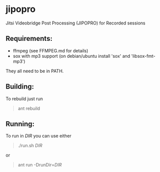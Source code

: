 jipopro
=======

Jitsi Videobridge Post Processing (JIPOPRO) for Recorded sessions


## Requirements:
* ffmpeg (see FFMPEG.md for details)
* sox with mp3 support (on debian/ubuntu install 'sox' and 'libsox-fmt-mp3')

They all need to be in PATH.

## Building:
To rebuild just run
>ant rebuild

## Running:
To run in _DIR_ you can use either
> ./run.sh _DIR_

or

> ant run -DrunDir=_DIR_
